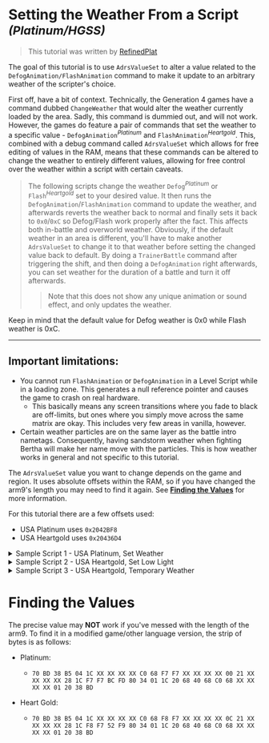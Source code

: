 # Setting the Weather From a Script <sup>*(Platinum/HGSS)*</sup>

> This tutorial was written by [RefinedPlat](https://www.romhacking.net/community/6532/)

The goal of this tutorial is to use `AdrsValueSet` to alter a value related to the `DefogAnimation/FlashAnimation` command to make it update to an arbitrary weather of the scripter's choice.

First off, have a bit of context. Technically, the Generation 4 games have a command dubbed `ChangeWeather` that would alter the weather currently loaded by the area. Sadly, this command is dummied out, and will not work. However, the games do feature a pair of commands that set the weather to a specific value - `DefogAnimation`<sup>*Platinum*</sup> and `FlashAnimation`<sup>*Heartgold*</sup>. This, combined with a debug command called `AdrsValueSet` which allows for free editing of values in the RAM, means that these commands can be altered to change the weather to entirely different values, allowing for free control over the weather within a script with certain caveats.

>The following scripts change the weather `Defog`<sup>*Platinum*</sup> or `Flash`<sup>*Heartgold*</sup> set to your desired value. It then runs the `DefogAnimation`/`FlashAnimation` command to update the weather, and afterwards reverts the weather back to normal and finally sets it back to `0x0`/`0xC` so Defog/Flash work properly after the fact. This affects both in-battle and overworld weather. Obviously, if the default weather in an area is different, you'll have to make another `AdrsValueSet` to change it to that weather before setting the changed value back to default.
By doing a `TrainerBattle` command after triggering the shift, and then doing a `DefogAnimation` right afterwards, you can set weather for the duration of a battle and turn it off afterwards.
>> Note that this does not show any unique animation or sound effect, and only updates the weather.

Keep in mind that the default value for Defog weather is 0x0 while Flash weather is 0xC.

---
## Important limitations:
- You cannot run `FlashAnimation` or `DefogAnimation` in a Level Script while in a loading zone. This generates a null reference pointer and causes the game to crash on real hardware.
  - This basically means any screen transitions where you fade to black are off-limits, but ones where you simply move across the same matrix are okay. This includes very few areas in vanilla, however.
- Certain weather particles are on the same layer as the battle intro nametags. Consequently, having sandstorm weather when fighting Bertha will make her name move with the particles. This is how weather works in general and not specific to this tutorial.

The `AdrsValueSet` value you want to change depends on the game and region. It uses absolute offsets within the RAM, so if you have changed the arm9's length you may need to find it again. See [**Finding the Values**](#finding) for more information.

For this tutorial there are a few offsets used: 
- USA Platinum uses `0x2042BF8`
- USA Heartgold uses `0x20436D4`

<details>
  <summary> Sample Script 1 - USA Platinum, Set Weather </summary>
  
```asm
Script 1:
	AdrsValueSet 0x2042BF8 0x##
	DefogAnimation
	AdrsValueSet 0x2042BF8 0x0
End
```
  
</details>

<details>
  <summary> Sample Script 2 - USA Heartgold, Set Low Light </summary>
  
```asm
Script 1:
	AdrsValueSet 0x20436D4 0xD
	FlashAnimation
	AdrsValueSet 0x20436D4 0xC
End
```
  
</details>

<details>
  <summary> Sample Script 3 - USA Heartgold, Temporary Weather</summary>
  
```asm
Script 2:
  AdrsValueSet 0x20436D4 0x##
	FlashAnimation
	AdrsValueSet 0x20436D4 0x0
	[Script Contents]
	FlashAnimation
	AdrsValueSet 0x20436D4 0xC
End
```
</details>

# <a name="finding"></a>Finding the Values
The precise value may **NOT** work if you've messed with the length of the arm9. To find it in a modified game/other language version, the strip of bytes is as follows:

- Platinum:

  - `70 BD 38 B5 04 1C XX XX XX XX C0 68 F7 F7 XX XX XX XX 00 21 XX XX XX XX 28 1C F7 F7 BC FD 80 34 01 1C 20 68 40 68 C0 68 XX XX XX XX 01 20 38 BD`

- Heart Gold: 

  - `70 BD 38 B5 04 1C XX XX XX XX C0 68 F8 F7 XX XX XX XX 0C 21 XX XX XX XX 28 1C F8 F7 52 F9 80 34 01 1C 20 68 40 68 C0 68 XX XX XX XX 01 20 38 BD`
